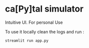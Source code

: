 # ca[Py]tal simulator

Intuitive UI. For personal Use

To use it locally clean the logs and run :

```
streamlit run app.py
```